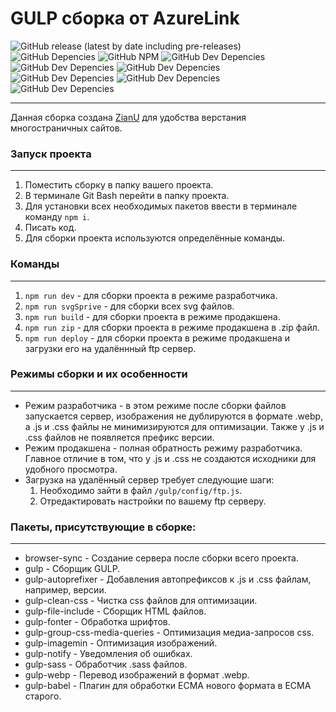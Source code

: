 # GULP сборка от AzureLink
![GitHub release (latest by date including pre-releases)](https://img.shields.io/github/v/release/azurelinker/Gulp-ALink-Customs?color=brightgreen&include_prereleases&label=Version&style=flat-square)
![GitHub Depencies](https://img.shields.io/github/package-json/dependency-version/azurelinker/Gulp-ALink-Customs/gulp-cli?style=flat-square)
![GitHub NPM](https://img.shields.io/npm/v/npm?color=9cf&style=flat-square)
![GitHub Dev Depencies](https://img.shields.io/github/package-json/dependency-version/azurelinker/Gulp-ALink-Customs/dev/gulp?color=orange&style=flat-square)
![GitHub Dev Depencies](https://img.shields.io/github/package-json/dependency-version/azurelinker/Gulp-ALink-Customs/dev/browser-sync?color=orange&style=flat-square)
![GitHub Dev Depencies](https://img.shields.io/github/package-json/dependency-version/azurelinker/Gulp-ALink-Customs/dev/sass?color=orange&style=flat-square)
![GitHub Dev Depencies](https://img.shields.io/github/package-json/dependency-version/azurelinker/Gulp-ALink-Customs/dev/webpack?color=orange&style=flat-square)
![GitHub Dev Depencies](https://img.shields.io/github/package-json/dependency-version/azurelinker/Gulp-ALink-Customs/dev/webp-converter?color=orange&style=flat-square)
![GitHub Dev Depencies](https://img.shields.io/github/package-json/dependency-version/azurelinker/Gulp-ALink-Customs/dev/vinyl-ftp?color=orange&style=flat-square)
***
Данная сборка создана [ZianU](https://github.com/AzureLinker) для удобства верстания многостраничных сайтов.
### Запуск проекта
***
1. Поместить сборку в папку вашего проекта.
2. В терминале Git Bash перейти в папку проекта.
3. Для установки всех необходимых пакетов ввести в терминале команду `npm i`.
4. Писать код.
5. Для сборки проекта используются определённые команды.
### Команды
***
1. `npm run dev` - для сборки проекта в режиме разработчика.
2. `npm run svgSprive` - для сборки всех svg файлов.
3. `npm run build` - для сборки проекта в режиме продакшена.
4. `npm run zip` - для сборки проекта в режиме продакшена в .zip файл.
5. `npm run deploy` - для сборки проекта в режиме продакшена и загрузки его на удалённный ftp сервер.
### Режимы сборки и их особенности
***
* Режим разработчика - в этом режиме после сборки файлов запускается сервер, изображения не дублируются в формате .webp, а .js и .css файлы не минимизируются для оптимизации. Также у .js и .css файлов не появляется префикс версии.
* Режим продакшена - полная обратность режиму разработчика. Главное отличие в том, что у .js и .css не создаются исходники для удобного просмотра.
* Загрузка на удалённый сервер требует следующие шаги:
    1. Необходимо зайти в файл `/gulp/config/ftp.js`.
    2. Отредактировать настройки по вашему ftp серверу.
### Пакеты, присутствующие в сборке:
***
* browser-sync - Создание сервера после сборки всего проекта.
* gulp - Сборщик GULP.
* gulp-autoprefixer - Добавления автопрефиксов к .js и .css файлам, например, версии.
* gulp-clean-css - Чистка css файлов для оптимизации.
* gulp-file-include - Сборщик HTML файлов.
* gulp-fonter - Обработка шрифтов.
* gulp-group-css-media-queries - Оптимизация медиа-запросов css.
* gulp-imagemin - Оптимизация изображений.
* gulp-notify - Уведомления об ошибках.
* gulp-sass - Обработчик .sass файлов.
* gulp-webp - Перевод изображений в формат .webp.
* gulp-babel - Плагин для обработки ECMA нового формата в ECMA старого.
